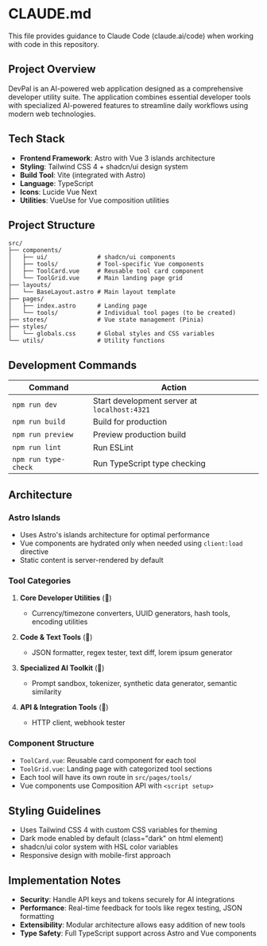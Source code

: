 # CLAUDE.md

This file provides guidance to Claude Code (claude.ai/code) when working with code in this repository.

## Project Overview

DevPal is an AI-powered web application designed as a comprehensive developer utility suite. The application combines essential developer tools with specialized AI-powered features to streamline daily workflows using modern web technologies.

## Tech Stack

- **Frontend Framework**: Astro with Vue 3 islands architecture
- **Styling**: Tailwind CSS 4 + shadcn/ui design system
- **Build Tool**: Vite (integrated with Astro)
- **Language**: TypeScript
- **Icons**: Lucide Vue Next
- **Utilities**: VueUse for Vue composition utilities

## Project Structure

```
src/
├── components/
│   ├── ui/              # shadcn/ui components
│   ├── tools/           # Tool-specific Vue components
│   ├── ToolCard.vue     # Reusable tool card component
│   └── ToolGrid.vue     # Main landing page grid
├── layouts/
│   └── BaseLayout.astro # Main layout template
├── pages/
│   ├── index.astro      # Landing page
│   └── tools/           # Individual tool pages (to be created)
├── stores/              # Vue state management (Pinia)
├── styles/
│   └── globals.css      # Global styles and CSS variables
└── utils/               # Utility functions
```

## Development Commands

| Command | Action |
|---------|--------|
| `npm run dev` | Start development server at `localhost:4321` |
| `npm run build` | Build for production |
| `npm run preview` | Preview production build |
| `npm run lint` | Run ESLint |
| `npm run type-check` | Run TypeScript type checking |

## Architecture

### Astro Islands
- Uses Astro's islands architecture for optimal performance
- Vue components are hydrated only when needed using `client:load` directive
- Static content is server-rendered by default

### Tool Categories

1. **Core Developer Utilities** (🔧)
   - Currency/timezone converters, UUID generators, hash tools, encoding utilities

2. **Code & Text Tools** (📝) 
   - JSON formatter, regex tester, text diff, lorem ipsum generator

3. **Specialized AI Toolkit** (🤖)
   - Prompt sandbox, tokenizer, synthetic data generator, semantic similarity

4. **API & Integration Tools** (🔌)
   - HTTP client, webhook tester

### Component Structure
- `ToolCard.vue`: Reusable card component for each tool
- `ToolGrid.vue`: Landing page with categorized tool sections  
- Each tool will have its own route in `src/pages/tools/`
- Vue components use Composition API with `<script setup>`

## Styling Guidelines

- Uses Tailwind CSS 4 with custom CSS variables for theming
- Dark mode enabled by default (class="dark" on html element)
- shadcn/ui color system with HSL color variables
- Responsive design with mobile-first approach

## Implementation Notes

- **Security**: Handle API keys and tokens securely for AI integrations
- **Performance**: Real-time feedback for tools like regex testing, JSON formatting
- **Extensibility**: Modular architecture allows easy addition of new tools
- **Type Safety**: Full TypeScript support across Astro and Vue components